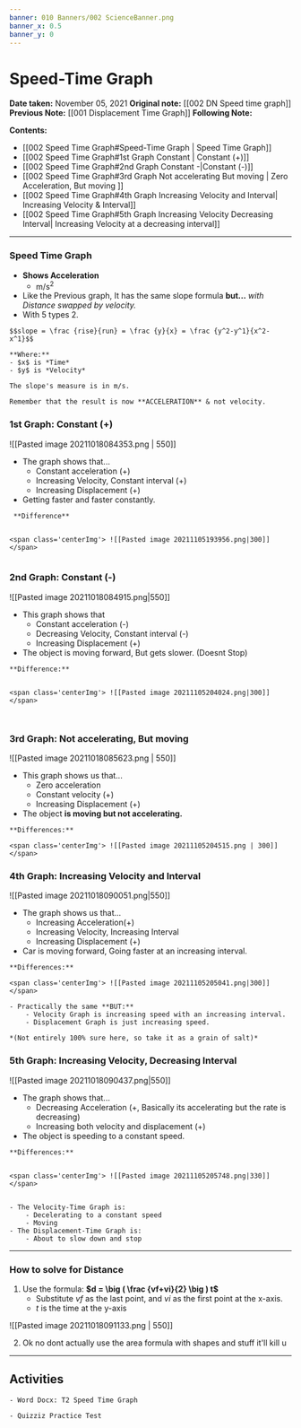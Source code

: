 ```yaml
---
banner: 010 Banners/002 ScienceBanner.png
banner_x: 0.5
banner_y: 0
---
```


# Speed-Time Graph

**Date taken:** November 05, 2021
**Original note:** [[002 DN Speed time graph]]
**Previous Note:** [[001  Displacement Time Graph]]
**Following Note:**   


**Contents:**
- [[002 Speed Time Graph#Speed-Time Graph | Speed Time Graph]]
- [[002 Speed Time Graph#1st Graph Constant | Constant (+)]]
- [[002 Speed Time Graph#2nd Graph Constant -|Constant (-)]]
- [[002 Speed Time Graph#3rd Graph Not accelerating But moving | Zero Acceleration, But moving ]]
- [[002 Speed Time Graph#4th Graph Increasing Velocity and Interval| Increasing Velocity & Interval]]
- [[002 Speed Time Graph#5th Graph Increasing Velocity Decreasing Interval| Increasing Velocity at a decreasing interval]]

---
### Speed Time Graph
- **Shows Acceleration**
	- m/s<sup>2</sup>
- Like the Previous graph, It has the same slope formula **but...** *with Distance swapped by velocity.*
- With 5 types 2.

```ad-form
$$slope = \frac {rise}{run} = \frac {y}{x} = \frac {y^2-y^1}{x^2-x^1}$$

**Where:**
- $x$ is *Time*
- $y$ is *Velocity*

The slope's measure is in m/s.
```

```ad-note
Remember that the result is now **ACCELERATION** & not velocity.
```

### 1st Graph: Constant (+)


<span class='centerImg'> ![[Pasted image 20211018084353.png | 550]]</span>


- The graph shows that...
	- Constant acceleration (+)
	- Increasing Velocity, Constant interval (+)
	- Increasing Displacement (+)
- Getting faster and faster constantly.

```ad-note 
 **Difference**


<span class='centerImg'> ![[Pasted image 20211105193956.png|300]]  </span>


```

### 2nd Graph: Constant (-)

<span class='centerImg'> ![[Pasted image 20211018084915.png|550]]</span>

- This graph shows that
	- Constant acceleration (-)
	- Decreasing Velocity, Constant interval (-)
	- Increasing Displacement (+)
-  The object is moving forward, But gets slower. (Doesnt Stop)

```ad-note
**Difference:**


<span class='centerImg'> ![[Pasted image 20211105204024.png|300]]  </span>



```



### 3rd Graph: Not accelerating, But moving


<span class='centerImg'> ![[Pasted image 20211018085623.png | 550]]  </span>

- This graph shows us that...
	- Zero acceleration 
	- Constant velocity (+)
	- Increasing Displacement (+)
- The object **is moving but not accelerating.** 

```ad-note
**Differences:**

<span class='centerImg'> ![[Pasted image 20211105204515.png | 300]]  </span>
```

### 4th Graph: Increasing Velocity and Interval

<span class='centerImg'> ![[Pasted image 20211018090051.png|550]]</span>


- The graph shows us that...
	- Increasing Acceleration(+)
	- Increasing Velocity, Increasing Interval
	- Increasing Displacement (+)
- Car is moving forward, Going faster at an increasing interval.

```ad-note
**Differences:**

<span class='centerImg'> ![[Pasted image 20211105205041.png|300]]  </span>

- Practically the same **BUT:**
	- Velocity Graph is increasing speed with an increasing interval.
	- Displacement Graph is just increasing speed.

*(Not entirely 100% sure here, so take it as a grain of salt)*

```

### 5th Graph: Increasing Velocity, Decreasing Interval


<span class='centerImg'> ![[Pasted image 20211018090437.png|550]]</span>



- The graph shows that...
	- Decreasing Acceleration (+, Basically its accelerating but the rate is decreasing)
	- Increasing both velocity and displacement (+)
- The object is speeding to a constant speed.

```ad-note
**Differences:**


<span class='centerImg'> ![[Pasted image 20211105205748.png|330]]</span>


- The Velocity-Time Graph is:
	- Decelerating to a constant speed
	- Moving
- The Displacement-Time Graph is:
	- About to slow down and stop
```

---
### How to solve for Distance
1. Use the formula: **$d = \big ( \frac {vf+vi}{2} \big ) t$**
	- Substitute $vf$ as the last point, and $vi$ as the first point at the x-axis.
	-  $t$ is the time at the y-axis


<span class='centerImg'>  ![[Pasted image 20211018091133.png | 550]]</span>

2. Ok no dont actually use the area formula with shapes and stuff it'll kill u
---

## Activities
```ad-act
- Word Docx: T2 Speed Time Graph

- Quizziz Practice Test
```

